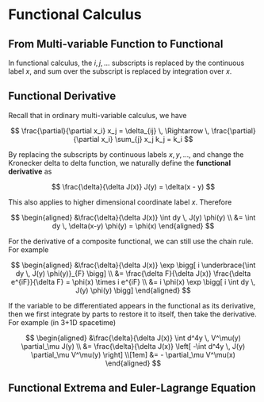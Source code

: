 <style>
    .katex {
        font-size: 1.1em;
    }
    .remark {
        border-radius: 15px;
        padding: 20px;
        background-color: SeaGreen;
        color: White;
    }
    .result {
        border-radius: 15px;
        padding: 20px;
        background-color: DarkSlateBlue;
        color: White;
    }
</style>

# Functional Calculus

## From Multi-variable Function to Functional

In functional calculus, the $i,j,...$ subscripts is replaced by the continuous label $x$, and sum over the subscript is replaced by integration over $x$.

## Functional Derivative

Recall that in ordinary multi-variable calculus, we have

$$
\frac{\partial}{\partial x_i} x_j = \delta_{ij}
\, \Rightarrow \,
\frac{\partial}{\partial x_i} \sum_{j} x_j k_j = k_i
$$

By replacing the subscripts by continuous labels $x,y,...$, and change the Kronecker delta to delta function, we naturally define the **functional derivative** as

$$
\frac{\delta}{\delta J(x)} J(y) = \delta(x - y)
$$

This also applies to higher dimensional coordinate label $x$. Therefore

$$
\begin{aligned}
    &\frac{\delta}{\delta J(x)} \int dy \, J(y) \phi(y)
    \\
    &= \int dy \, \delta(x-y) \phi(y) = \phi(x)
\end{aligned}
$$

For the derivative of a composite functional, we can still use the chain rule. For example

$$
\begin{aligned}
    &\frac{\delta}{\delta J(x)} \exp \bigg[
        i \underbrace{\int dy \, J(y) \phi(y)}_{F}
    \bigg]
    \\
    &= \frac{\delta F}{\delta J(x)} \frac{\delta e^{iF}}{\delta F}
    = \phi(x) \times i e^{iF}
    \\
    &= i \phi(x) \exp \bigg[
        i \int dy \, J(y) \phi(y)
    \bigg]
\end{aligned}
$$

If the variable to be differentiated appears in the functional as its derivative, then we first integrate by parts to restore it to itself, then take the derivative. For example (in 3+1D spacetime)

$$
\begin{aligned}
    &\frac{\delta}{\delta J(x)} \int d^4y \,
    V^\mu(y) \partial_\mu J(y)
    \\
    &= \frac{\delta}{\delta J(x)} \left[
        -\int d^4y \, J(y) \partial_\mu V^\mu(y)
    \right]
    \\[1em]
    &= - \partial_\mu V^\mu(x)
\end{aligned}
$$

## Functional Extrema and Euler-Lagrange Equation

